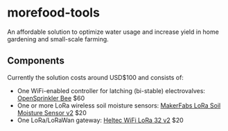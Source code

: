 # morefood-tools
An affordable solution to optimize water usage and increase yield in home gardening and small-scale farming.

## Components
Currently the solution costs around USD$100 and consists of:
- One WiFi-enabled controller for latching (bi-stable) electrovalves: [OpenSprinkler Bee](https://opensprinkler.com/product/opensprinkler-bee/) $60
- One or more LoRa wireless soil moisture sensors: [MakerFabs LoRa Soil Moisture Sensor v2](https://www.makerfabs.com/lora-soil-moisture-sensor-v2.html) $20
- One LoRa/LoRaWan gateway: [Heltec WiFi LoRa 32 v2](https://heltec.org/project/wifi-lora-32/) $20
